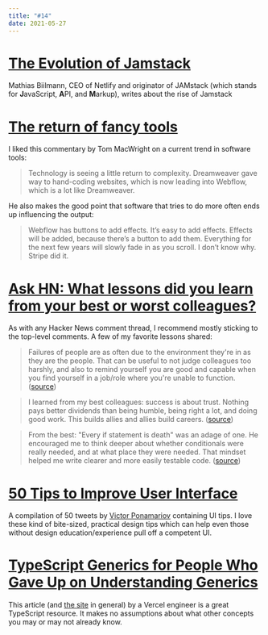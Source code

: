 ```yaml
---
title: "#14"
date: 2021-05-27
---
```

# [The Evolution of Jamstack](https://www.smashingmagazine.com/2021/05/evolution-jamstack/)

Mathias Biilmann, CEO of Netlify and originator of JAMstack (which stands for **J**avaScript, **A**PI, and **M**arkup), writes about the rise of Jamstack

# [The return of fancy tools](https://macwright.com/2021/03/16/return-of-fancy-tools.html)

I liked this commentary by Tom MacWright on a current trend in software tools:

> Technology is seeing a little return to complexity. Dreamweaver gave way to hand-coding websites, which is now leading into Webflow, which is a lot like Dreamweaver.

He also makes the good point that software that tries to do more often ends up influencing the output:

> Webflow has buttons to add effects. It’s easy to add effects. Effects will be added, because there’s a button to add them. Everything for the next few years will slowly fade in as you scroll. I don’t know why. Stripe did it.

# [Ask HN: What lessons did you learn from your best or worst colleagues?](https://news.ycombinator.com/item?id=27161901)

As with any Hacker News comment thread, I recommend mostly sticking to the top-level comments. A few of my favorite lessons shared:

> Failures of people are as often due to the environment they're in as they are the people. That can be useful to not judge colleagues too harshly, and also to remind yourself you are good and capable when you find yourself in a job/role where you're unable to function. ([source](https://news.ycombinator.com/item?id=27162575))

> I learned from my best colleagues: success is about trust. Nothing pays better dividends than being humble, being right a lot, and doing good work. This builds allies and allies build careers. ([source](https://news.ycombinator.com/item?id=27162278))

> From the best: "Every if statement is death" was an adage of one. He encouraged me to think deeper about whether conditionals were really needed, and at what place they were needed. That mindset helped me write clearer and more easily testable code. ([source](https://news.ycombinator.com/item?id=27164369))

# [50 Tips to Improve User Interface](https://fifty.user-interface.io/50_ui_tips.pdf)

A compilation of 50 tweets by [Victor Ponamariov](https://twitter.com/vponamariov) containing UI tips. I love these kind of bite-sized, practical design tips which can help even those without design education/experience pull off a competent UI.

# [TypeScript Generics for People Who Gave Up on Understanding Generics](https://ts.chibicode.com/generics)

This article (and [the site](https://ts.chibicode.com/) in general) by a Vercel engineer is a great TypeScript resource. It makes no assumptions about what other concepts you may or may not already know.
